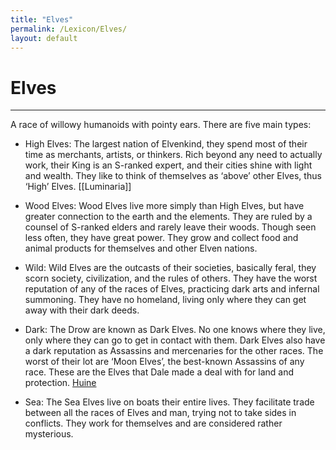 ```yaml
---
title: "Elves"
permalink: /Lexicon/Elves/
layout: default
---
```

# Elves
---
A race of willowy humanoids with pointy ears. There are five main types:

- High Elves: The largest nation of Elvenkind, they spend most of their
time as merchants, artists, or thinkers. Rich beyond any need to actually
work, their King is an S-ranked expert, and their cities shine with light
and wealth. They like to think of themselves as ‘above’ other Elves, thus
‘High’ Elves.  [[Luminaria]]

- Wood Elves: Wood Elves live more simply than High Elves, but have
greater connection to the earth and the elements. They are ruled by a
counsel of S-ranked elders and rarely leave their woods. Though seen
less often, they have great power. They grow and collect food and animal
products for themselves and other Elven nations.

- Wild: Wild Elves are the outcasts of their societies, basically feral, they
scorn society, civilization, and the rules of others. They have the worst
reputation of any of the races of Elves, practicing dark arts and infernal
summoning. They have no homeland, living only where they can get
away with their dark deeds.

- Dark: The Drow are known as Dark Elves. No one knows where they
live, only where they can go to get in contact with them. Dark Elves also
have a dark reputation as Assassins and mercenaries for the other
races. The worst of their lot are ‘Moon Elves’, the best-known Assassins
of any race. These are the Elves that Dale made a deal with for land and
protection. [Huine](../_Atlas/DivineDungeon/Huine.md)

- Sea: The Sea Elves live on boats their entire lives. They facilitate trade
between all the races of Elves and man, trying not to take sides in
conflicts. They work for themselves and are considered rather
mysterious.